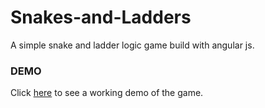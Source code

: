 Snakes-and-Ladders
==================

A simple snake and ladder logic game build with angular js.


### DEMO

Click <a href="http://harshitakasera.com/projects/snl/game" target="_blank">here</a> to see a working demo of the game.
